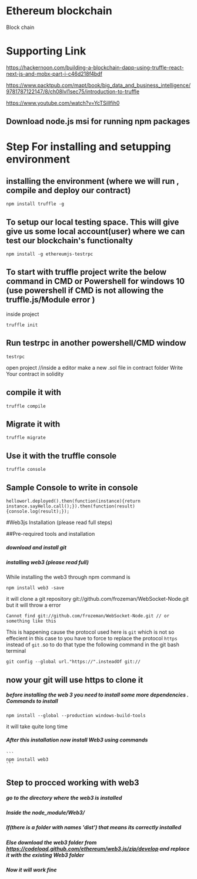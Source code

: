 # Ethereum blockchain
Block chain

# Supporting Link
https://hackernoon.com/building-a-blockchain-dapp-using-truffle-react-next-js-and-mobx-part-i-c46d218f4bdf


https://www.packtpub.com/mapt/book/big_data_and_business_intelligence/9781787122147/8/ch08lvl1sec75/introduction-to-truffle

https://www.youtube.com/watch?v=YcTSilIfih0


## Download node.js msi for running npm packages


# Step For installing and setupping environment

## installing the environment (where we will run , compile and deploy our contract)
```
npm install truffle -g
```
## To setup our local testing space. This will give give us some local account(user) where we can test our blockchain's functionalty

```
npm install -g ethereumjs-testrpc
```

## To start with truffle project write the below command in CMD or Powershell for windows 10 (use powershell if CMD is not allowing the truffle.js/Module error )

inside project
```
truffle init
```
## Run testrpc in another powershell/CMD window
```
testrpc 
```


open project //inside a editor
make a new .sol file in contract folder
Write Your contract in solidity 

## compile it with

``` 
truffle compile
```
## Migrate it with


```
truffle migrate
```
## Use it with the truffle console
```
truffle console
```

## Sample Console to write in console
```
helloworl.deployed().then(function(instance){return instance.sayHello.call();}).then(function(result){console.log(result);});
```
#Web3js Installation (please read full steps)

##Pre-required tools and installation
##### download and install git
##### installing web3 (please read full)
  While installing the web3 through npm command is
  ```
  npm install web3 -save
  ```
  it will clone a git repository git://github.com/frozeman/WebSocket-Node.git but it will throw a error 
  ```
  Cannot find git://github.com/frozeman/WebSocket-Node.git // or something like this
  ```
  This is happening cause the protocol used here is ``` git ``` which is not so effecient in this case to you have to force to replace     the protocol ```https``` instead of ```git``` .so to do that type the following command in the git bash terminal 
   ```
   git config --global url."https://".insteadOf git://
   ```
   ## now your git will use https to clone it 
##### before installing the web 3 you need to install some more dependencies . Commands to install 
   ```
   npm install --global --production windows-build-tools
   ```
   it will take quite long time
##### After this installation now install Web3 using commands
    ```
    npm install web3
    ```
 ## Step to procced working with web3 
  ##### go to the directory where the web3 is installed
  ##### Inside the node_module/Web3/
  ##### If(there is a folder with names 'dist') that means its correctly installed
  ##### Else download the web3 folder from https://codeload.github.com/ethereum/web3.js/zip/develop and replace it with the existing      Web3 folder
 ##### Now it will work fine   
  
